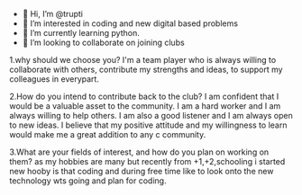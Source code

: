 - 👋 Hi, I’m @trupti
- 👀 I’m interested in coding and new digital based problems
- 🌱 I’m currently learning python.
- 💞️ I’m looking to collaborate on joining clubs


1.why should we choose you?
I'm a team player who is always willing to collaborate with others,
contribute my strengths and ideas, to support my colleagues in everypart.



2.How do you intend to contribute back to the club?
I am confident that I would be a valuable asset to the  community.
 I am a hard worker and I am always willing to help others.
 I am also a good listener and I am always open to new ideas. 
 I believe that my positive attitude and my willingness to learn would make me a great
 addition to any c community.


 
 3.What are your fields of interest, and how do you plan on working on them?
 as my hobbies are many but recently from +1,+2,schooling i started new hooby is that coding 
and during free time like to look onto the new technology wts going and plan for coding.

